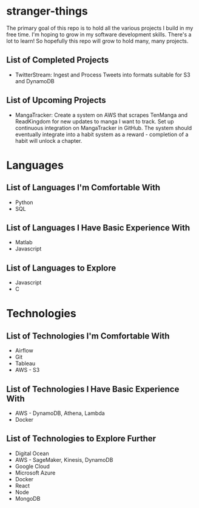 # stranger-things
The primary goal of this repo is to hold all the various projects I build in my free time. I'm hoping to grow in my software development skills. There's a lot to learn! So hopefully this repo will grow to hold many, many projects.

## List of Completed Projects
- TwitterStream: Ingest and Process Tweets into formats suitable for S3 and DynamoDB

## List of Upcoming Projects
- MangaTracker: Create a system on AWS that scrapes TenManga and ReadKingdom for new updates to manga I want to track. Set up continuous integration on MangaTracker in GitHub. The system should eventually integrate into a habit system as a reward - completion of a habit will unlock a chapter.

# Languages

## List of Languages I'm Comfortable With
- Python
- SQL

## List of Languages I Have Basic Experience With
- Matlab
- Javascript

## List of Languages to Explore
- Javascript
- C

# Technologies

## List of Technologies I'm Comfortable With
- Airflow
- Git
- Tableau
- AWS - S3

## List of Technologies I Have Basic Experience With
- AWS - DynamoDB, Athena, Lambda
- Docker

## List of Technologies to Explore Further
- Digital Ocean
- AWS - SageMaker, Kinesis, DynamoDB
- Google Cloud
- Microsoft Azure
- Docker
- React
- Node
- MongoDB
